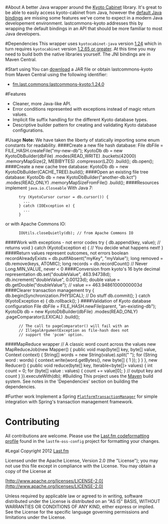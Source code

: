 #About
A better Java wrapper around the
[Kyoto Cabinet](http://fallabs.com/kyotocabinet/ "Kyoto Cabinet: a straightforwardimplementation of DBM")
library. It's great to be able to easily access kyoto-cabinet from Java, however the
[default Java bindings](http://fallabs.com/kyotocabinet/javadoc/ "kyotocabinet-java Javadoc")
are missing some features we've come to expect in a modern Java developement environment. lastcommons-kyoto addresses
this by wrapping the default bindings in an API that should be more familiar to most Java developers.

#Dependencies
This wrapper uses `kyotocabinet-java` version
[1.24](http://fallabs.com/kyotocabinet/javapkg/kyotocabinet-java-1.24.tar.gz "kyotocabinet-java packages")
which in turn requires `kyotocabinet` version [
1.2.65 or greater](http://fallabs.com/kyotocabinet/pkg/ "kyotocabinet packages").
At this time you may need to build both the native libraries yourself. The JNI bindings are in Maven Central.

#Start using
You can [download](https://github.com/lastfm/lastcommons-kyoto/downloads) a JAR file or obtain lastcommons-kyoto from
Maven Central using the following identifier:

* [fm.last.commons:lastcommons-kyoto:1.24.0](http://search.maven.org/#artifactdetails%7Cfm.last.commons%7Clastcommons-kyoto%7C1.24.0%7Cjar)
                                            
#Features
* Cleaner, more Java-like API.
* Error conditions represented with exceptions instead of magic return values.
* Implicit file suffix handling for the different Kyoto database types.
* Descriptive builder pattern for creating and validating Kyoto database configurations.

#Usage
**Note:** We have taken the liberty of statically importing some enum constants for readability.
####Create a new file hash database:
          File dbFile = FILE_HASH.createFile("my-new-db");
          KyotoDb db = new KyotoDbBuilder(dbFile)
                         .modes(READ_WRITE)
                         .buckets(42000)
                         .memoryMapSize(2, MEBIBYTES)
                         .compressor(LZO)
                         .build();
          db.open();
####Create a new cache tree database:
          KyotoDb db = new KyotoDbBuilder(CACHE_TREE).build();
####Open an existing file tree database:
          KyotoDb db = new KyotoDbBuilder("another-db.kct")
                         .modes(READ_ONLY)
                         .memoryMapSizeFromFile()
                         .build();
####Resources implement `java.io.Closeable`
With Java 7:

          try (KyotoCursor cursor = db.cursor()) {
            ...
          } catch (IOException e) {
            ...
          }
or with Apache Commons IO:

          IOUtils.closeQuietly(db); // from Apache Commons IO
####Work with exceptions - not error codes
          try {
            db.append(key, value); // returns void
          } catch (KyotoException e) {
            // You decide what happens next!
          }
####Return values represent outcomes, not errors
          boolean recordAlreadyExists = db.putIfAbsent("myKey", "myValue");
          long removed = db.remove(keys, ATOMIC);
          long records = db.recordCount() // Never Long.MIN_VALUE, never < 0
####Conversion from kyoto's 16 byte decimal representation
          db.set("doubleValue", 463.94738d);
          db.increment("doubleValue", 0.00123d);
          double value = db.getDouble("doubleValue"); // value == 463.94861000000003d
####Clearer transaction management
          try {
            db.begin(Synchronization.PHYSICAL);
            // Do stuff
            db.commit();
          } catch (KyotoException e) {
            db.rollback();
          }
####Validation of Kyoto database configuration
          File dbFile = FILE_HASH.newFile(parent, "an-existing-db");          
          KyotoDb db = new KyotoDbBuilder(dbFile)
            .modes(READ_ONLY)
            .pageComparator(LEXICAL)
            .build();

          // The call to pageComparator() will fail with an
          // IllegalArgumentException as file-hash does not
          // support the 'pcom' option.
####MapReduce wrapper
          // A classic word count across the values 
          new MapReduceJob(new Mapper() {
            public void map(byte[] key, byte[] value, Context context) {
              String[] words = new String(value).split(" ");
              for (String word : words) {
                context.write(word.getBytes(), new byte[] { 1 });
              }
            }
          }, new Reducer() {
            public void reduce(byte[] key, Iterable<byte[]> values) {
              int count = 0;
              for (byte[] value : values) {
                count += value[0];
              }
              // output key and count
            }
          }).executeWith(db);
#Building
This project uses the [Maven](http://maven.apache.org/) build system. See notes in the 'Dependencies' section on building the dependencies.

#Further work
Implement a Spring [`PlatformTransactionManager`](http://static.springsource.org/spring/docs/3.1.x/javadoc-api/org/springframework/transaction/PlatformTransactionManager.html "Spring Framework Javadoc - PlatformTransactionManager") for simple integration with Spring's transaction management framework.

# Contributing
All contributions are welcome. Please use the [Last.fm codeformatting profile](https://github.com/lastfm/lastfm-oss-config/blob/master/src/main/resources/fm/last/last.fm.eclipse-codeformatter-profile.xml) found in the `lastfm-oss-config` project for formatting your changes.

#Legal
Copyright 2012 [Last.fm](http://www.last.fm/)

Licensed under the Apache License, Version 2.0 (the "License");
you may not use this file except in compliance with the License.
You may obtain a copy of the License at
 
[http://www.apache.org/licenses/LICENSE-2.0](http://www.apache.org/licenses/LICENSE-2.0)
 
Unless required by applicable law or agreed to in writing, software
distributed under the License is distributed on an "AS IS" BASIS,
WITHOUT WARRANTIES OR CONDITIONS OF ANY KIND, either express or implied.
See the License for the specific language governing permissions and
limitations under the License.

